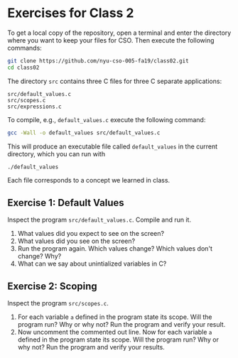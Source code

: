 # Exercises for Class 2

To get a local copy of the repository, open a terminal and enter the
directory where you want to keep your files for CSO. Then execute the
following commands:

```bash
git clone https://github.com/nyu-cso-005-fa19/class02.git
cd class02
```

The directory `src` contains three C files for three C separate
applications:

```
src/default_values.c
src/scopes.c
src/expressions.c
```

To compile, e.g., `default_values.c` execute the following command:

```bash
gcc -Wall -o default_values src/default_values.c
```

This will produce an executable file called `default_values` in the current
directory, which you can run with

```bash
./default_values
```

Each file corresponds to a concept we learned in class.

## Exercise 1: Default Values

Inspect the program `src/default_values.c`. Compile and run it.

1. What values did you expect to see on the screen?
2. What values did you see on the screen?
3. Run the program again. Which values change? Which values don't change? Why?
4. What can we say about unintialized variables in C?

## Exercise 2: Scoping

Inspect the program `src/scopes.c`.

1. For each variable `a` defined in the program state its scope. Will the program run? Why or why not? Run the program and verify your result.
2. Now uncomment the commented out line. Now for each variable `a` defined in the program state its scope. Will the program run? Why or why not? Run the program and verify your results.
